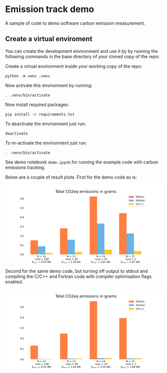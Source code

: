 # Emission track demo
A sample of code to demo software carbon emission measurement.

## Create a virtual enviroment

You can create the development environment and use it by by running the following commands in the base directory of your cloned copy of the repo:

Create a virtual environment inside your working copy of the repo:
```
python -m venv .venv
```

Now activate this environment by running:
```
. .venv/bin/activate
```

Now install required packages:
```
pip install -r requirements.txt
```

To deactivate the environment just run:
```
deactivate
```

To re-activate the environment just run:
```
. .venv/bin/activate
```

See demo notebook `demo.ipynb` for running the example code with carbon emissions tracking.

Below are a couple of result plots. First for the demo code as is:

![alt text](./plots/emissions.png)

Second for the same demo code, but turning off output to stdout and compiling the C/C++ and Fortran code with compiler optimisation flags enabled. 

![alt text](./plots/emissions_no_print_optimised.png)
